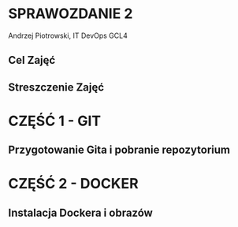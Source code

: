 # SPRAWOZDANIE 2
Andrzej Piotrowski, IT
DevOps GCL4

## Cel Zajęć


## Streszczenie Zajęć

# CZĘŚĆ 1 - GIT
## Przygotowanie Gita i pobranie repozytorium


# CZĘŚĆ 2 -  DOCKER
## Instalacja Dockera i obrazów
